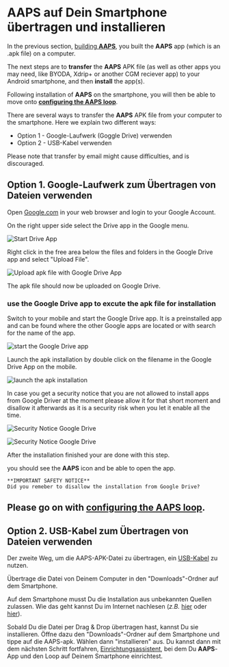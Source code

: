 # AAPS auf Dein Smartphone übertragen und installieren

In the previous section, [building **AAPS**](../building-AAPS.md), you built the **AAPS** app (which is an .apk file) on a computer.

The next steps are to **transfer** the **AAPS** APK file (as well as other apps you may need, like BYODA, Xdrip+ or another CGM reciever app) to your Android smartphone, and then **install** the app(s).

Following installation of **AAPS** on the smartphone, you will then be able to move onto [**configuring the AAPS loop**](configuring-the-AAPS-loop.md).

There are several ways to transfer the **AAPS** APK file from your computer to the smartphone. Here we explain two different ways:

- Option 1 -  Google-Laufwerk (Goggle Drive) verwenden
- Option 2 - USB-Kabel verwenden

Please note that transfer by email might cause difficulties, and is discouraged.

## Option 1. Google-Laufwerk zum Übertragen von Dateien verwenden

Open [Google.com](https://www.google.com/) in your web browser and login to your Google Account.

On the right upper side select the Drive app in the Google menu.

![Start Drive App](../images/GoogleDriveInWebbrowser.png)

Right click in the free area below the files and folders in the Google Drive app and select "Upload File".

![Upload apk file with Google Drive App](../images/GoogleDriveUploadFile.png)

The apk file should now be uploaded on Google Drive.

### use the Google Drive app to excute the apk file for installation

Switch to your mobile and start the Google Drive app. It is a preinstalled app and can be found where the other Google apps are located or with search for the name of the app.

![start the Google Drive app](../images/GoogleDriveMobileAPPLaunch.png)

Launch the apk installation by double click on the filename in the Google Drive App on the mobile.

![launch the apk installation](../images/GoogleDriveMobileUploadedAPK.png)

In case you get a security notice that you are not allowed to install apps from Google Driver at the moment please allow it for that short moment and disallow it afterwards as it is a security risk when you let it enable all the time.

![Security Notice Google Drive](../images/GoogleDriveMobileMissingSecuritySetting.png)

![Security Notice Google Drive](../images/GoogleDriveMobileSettingSecuritySetting.png)

After the installation finished your are done with this step.

you should see the **AAPS** icon and be able to open the app.

```{warning}
**IMPORTANT SAFETY NOTICE**
Did you remeber to disallow the installation from Google Drive?
```

## Please go on with [configuring the AAPS loop](../Installing-AndroidAPS/setup-wizard.md).

## Option 2. USB-Kabel zum Übertragen von Dateien verwenden

Der zweite Weg, um die AAPS-APK-Datei zu übertragen, ein [USB-Kabel](https://support.google.com/android/answer/9064445?hl=de) zu nutzen.

Übertrage die Datei von Deinem Computer in den "Downloads"-Ordner auf dem Smartphone.

Auf dem Smartphone musst Du die Installation aus unbekannten Quellen zulassen. Wie das geht kannst Du im Internet nachlesen (_z.B._ [hier](https://www.expressvpn.com/de/support/vpn-setup/enable-apk-installs-android/) oder [hier](https://www.androidcentral.com/unknown-sources)).

Sobald Du die Datei per Drag & Drop übertragen hast, kannst Du sie installieren. Öffne dazu den "Downloads"-Ordner auf dem Smartphone und tippe auf die AAPS-apk. Wählen dann "installieren" aus. Du kannst dann mit dem nächsten Schritt fortfahren, [Einrichtungsassistent](../Installing-AndroidAPS/setup-wizard.md), bei dem Du **AAPS**-App und den Loop auf Deinem Smartphone einrichtest.
